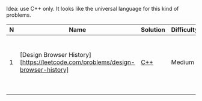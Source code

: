 Idea: use C++ only. It looks like the universal language for this kind of problems.

| N   | Name                                                                           | Solution                                                  | Difficulty | Tags                                          |
| --- | ------------------------------------------------------------------------------ | --------------------------------------------------------- | ---------- | --------------------------------------------- |
| 1   | [Design Browser History][https://leetcode.com/problems/design-browser-history] | [C++](/problems/leetcode/1472_design_browser_history.cpp) | Medium     | Array, Linked List, Stack, Doubly-Linked List |
|     |                                                                                |                                                           |            |                                               |
|     |                                                                                |                                                           |            |                                               |
